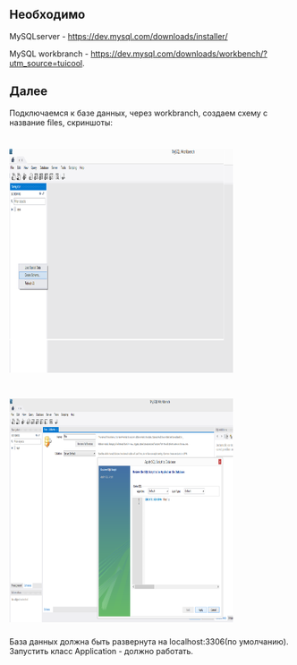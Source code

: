 ## Необходимо

MySQLserver - https://dev.mysql.com/downloads/installer/

MySQL workbranch - https://dev.mysql.com/downloads/workbench/?utm_source=tuicool.

## Далее 

Подключаемся к базе данных, через workbranch, создаем схему с название files, скриншоты:

# <img src="https://github.com/MikhKoch/filestestapplication/blob/master/scr1.png?raw=true" width="400" height="400"> 

# <img src="https://github.com/MikhKoch/filestestapplication/blob/master/scr2.png?raw=true" width="400" height="400"> 

База данных должна быть развернута на localhost:3306(по умолчанию). Запустить класс Application - должно работать.


